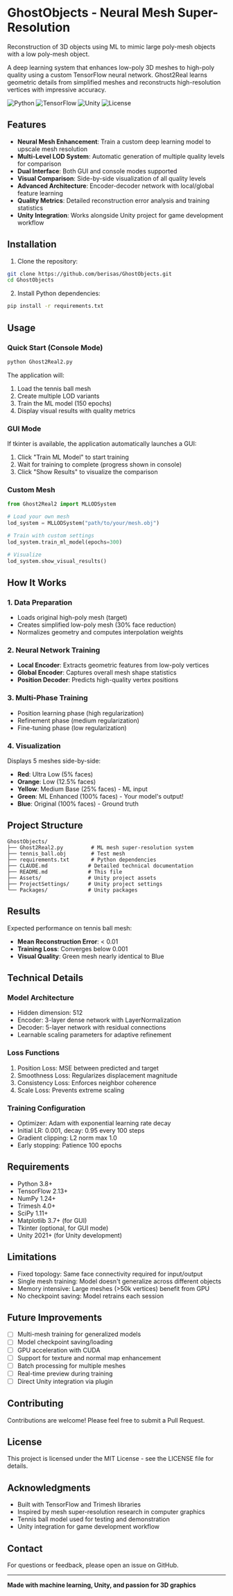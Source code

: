# GhostObjects - Neural Mesh Super-Resolution

Reconstruction of 3D objects using ML to mimic large poly-mesh objects with a low poly-mesh object.

A deep learning system that enhances low-poly 3D meshes to high-poly quality using a custom TensorFlow neural network. Ghost2Real learns geometric details from simplified meshes and reconstructs high-resolution vertices with impressive accuracy.

![Python](https://img.shields.io/badge/python-3.8+-blue.svg)
![TensorFlow](https://img.shields.io/badge/TensorFlow-2.13+-orange.svg)
![Unity](https://img.shields.io/badge/Unity-2021+-purple.svg)
![License](https://img.shields.io/badge/license-MIT-green.svg)

## Features

- **Neural Mesh Enhancement**: Train a custom deep learning model to upscale mesh resolution
- **Multi-Level LOD System**: Automatic generation of multiple quality levels for comparison
- **Dual Interface**: Both GUI and console modes supported
- **Visual Comparison**: Side-by-side visualization of all quality levels
- **Advanced Architecture**: Encoder-decoder network with local/global feature learning
- **Quality Metrics**: Detailed reconstruction error analysis and training statistics
- **Unity Integration**: Works alongside Unity project for game development workflow

## Installation

1. Clone the repository:
```bash
git clone https://github.com/berisas/GhostObjects.git
cd GhostObjects
```

2. Install Python dependencies:
```bash
pip install -r requirements.txt
```

## Usage

### Quick Start (Console Mode)

```bash
python Ghost2Real2.py
```

The application will:
1. Load the tennis ball mesh
2. Create multiple LOD variants
3. Train the ML model (150 epochs)
4. Display visual results with quality metrics

### GUI Mode

If tkinter is available, the application automatically launches a GUI:

1. Click "Train ML Model" to start training
2. Wait for training to complete (progress shown in console)
3. Click "Show Results" to visualize the comparison

### Custom Mesh

```python
from Ghost2Real2 import MLLODSystem

# Load your own mesh
lod_system = MLLODSystem("path/to/your/mesh.obj")

# Train with custom settings
lod_system.train_ml_model(epochs=300)

# Visualize
lod_system.show_visual_results()
```

## How It Works

### 1. Data Preparation
- Loads original high-poly mesh (target)
- Creates simplified low-poly mesh (30% face reduction)
- Normalizes geometry and computes interpolation weights

### 2. Neural Network Training
- **Local Encoder**: Extracts geometric features from low-poly vertices
- **Global Encoder**: Captures overall mesh shape statistics
- **Position Decoder**: Predicts high-quality vertex positions

### 3. Multi-Phase Training
- Position learning phase (high regularization)
- Refinement phase (medium regularization)
- Fine-tuning phase (low regularization)

### 4. Visualization
Displays 5 meshes side-by-side:
- **Red**: Ultra Low (5% faces)
- **Orange**: Low (12.5% faces)
- **Yellow**: Medium Base (25% faces) - ML input
- **Green**: ML Enhanced (100% faces) - Your model's output!
- **Blue**: Original (100% faces) - Ground truth

## Project Structure

```
GhostObjects/
├── Ghost2Real2.py         # ML mesh super-resolution system
├── tennis_ball.obj        # Test mesh
├── requirements.txt       # Python dependencies
├── CLAUDE.md             # Detailed technical documentation
├── README.md             # This file
├── Assets/               # Unity project assets
├── ProjectSettings/      # Unity project settings
└── Packages/             # Unity packages
```

## Results

Expected performance on tennis ball mesh:
- **Mean Reconstruction Error**: < 0.01
- **Training Loss**: Converges below 0.001
- **Visual Quality**: Green mesh nearly identical to Blue

## Technical Details

### Model Architecture
- Hidden dimension: 512
- Encoder: 3-layer dense network with LayerNormalization
- Decoder: 5-layer network with residual connections
- Learnable scaling parameters for adaptive refinement

### Loss Functions
1. Position Loss: MSE between predicted and target
2. Smoothness Loss: Regularizes displacement magnitude
3. Consistency Loss: Enforces neighbor coherence
4. Scale Loss: Prevents extreme scaling

### Training Configuration
- Optimizer: Adam with exponential learning rate decay
- Initial LR: 0.001, decay: 0.95 every 100 steps
- Gradient clipping: L2 norm max 1.0
- Early stopping: Patience 100 epochs

## Requirements

- Python 3.8+
- TensorFlow 2.13+
- NumPy 1.24+
- Trimesh 4.0+
- SciPy 1.11+
- Matplotlib 3.7+ (for GUI)
- Tkinter (optional, for GUI mode)
- Unity 2021+ (for Unity development)

## Limitations

- Fixed topology: Same face connectivity required for input/output
- Single mesh training: Model doesn't generalize across different objects
- Memory intensive: Large meshes (>50k vertices) benefit from GPU
- No checkpoint saving: Model retrains each session

## Future Improvements

- [ ] Multi-mesh training for generalized models
- [ ] Model checkpoint saving/loading
- [ ] GPU acceleration with CUDA
- [ ] Support for texture and normal map enhancement
- [ ] Batch processing for multiple meshes
- [ ] Real-time preview during training
- [ ] Direct Unity integration via plugin

## Contributing

Contributions are welcome! Please feel free to submit a Pull Request.

## License

This project is licensed under the MIT License - see the LICENSE file for details.

## Acknowledgments

- Built with TensorFlow and Trimesh libraries
- Inspired by mesh super-resolution research in computer graphics
- Tennis ball model used for testing and demonstration
- Unity integration for game development workflow

## Contact

For questions or feedback, please open an issue on GitHub.

---

**Made with machine learning, Unity, and passion for 3D graphics**
